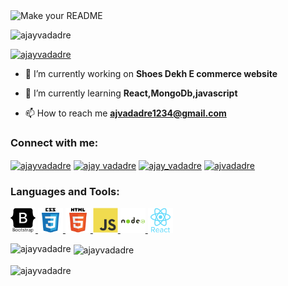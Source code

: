 
<img width="1834" alt="Make your README" src="https://github.com/Ajayvadadre/Ajayvadadre/assets/108525071/0b038f1c-0ffa-4358-b334-845e97e73c5f">
<p align="left"> <img src="https://komarev.com/ghpvc/?username=ajayvadadre&label=Profile%20views&color=0e75b6&style=flat" alt="ajayvadadre"> </p>
<p align="left"> <a href="https://twitter.com/ajayvadadre" target="blank"><img src="https://img.shields.io/twitter/follow/ajayvadadre?logo=twitter&style=for-the-badge" alt="ajayvadadre"></a> </p>

- 🔭 I’m currently working on **Shoes Dekh E commerce website**

- 🌱 I’m currently learning **React,MongoDb,javascript**

- 📫 How to reach me **ajvadadre1234@gmail.com**

<h3 align="left">Connect with me:</h3>
<p align="left">
<a href="https://twitter.com/ajayvadadre" target="blank"><img align="center" src="https://raw.githubusercontent.com/rahuldkjain/github-profile-readme-generator/master/src/images/icons/Social/twitter.svg" alt="ajayvadadre" height="30" width="40" /></a>
<a href="https://linkedin.com/in/ajay-vadadre-546ba4215" target="blank"><img align="center" src="https://raw.githubusercontent.com/rahuldkjain/github-profile-readme-generator/master/src/images/icons/Social/linked-in-alt.svg" alt="ajay vadadre" height="30" width="40" /></a>
<a href="https://instagram.com/ajay_vadadre" target="blank"><img align="center" src="https://raw.githubusercontent.com/rahuldkjain/github-profile-readme-generator/master/src/images/icons/Social/instagram.svg" alt="ajay_vadadre" height="30" width="40" /></a>
<a href="https://www.behance.net/ajvadadre" target="blank"><img align="center" src="https://raw.githubusercontent.com/rahuldkjain/github-profile-readme-generator/master/src/images/icons/Social/behance.svg" alt="ajvadadre" height="30" width="40" /></a>
</p>

<h3 align="left">Languages and Tools:</h3>
<p align="left"> <a href="https://getbootstrap.com" target="_blank" rel="noreferrer"> <img src="https://raw.githubusercontent.com/devicons/devicon/master/icons/bootstrap/bootstrap-plain-wordmark.svg" alt="bootstrap" width="40" height="40"/> </a> <a href="https://www.w3schools.com/css/" target="_blank" rel="noreferrer"> <img src="https://raw.githubusercontent.com/devicons/devicon/master/icons/css3/css3-original-wordmark.svg" alt="css3" width="40" height="40"/> </a> <a href="https://www.w3.org/html/" target="_blank" rel="noreferrer"> <img src="https://raw.githubusercontent.com/devicons/devicon/master/icons/html5/html5-original-wordmark.svg" alt="html5" width="40" height="40"/> </a> <a href="https://developer.mozilla.org/en-US/docs/Web/JavaScript" target="_blank" rel="noreferrer"> <img src="https://raw.githubusercontent.com/devicons/devicon/master/icons/javascript/javascript-original.svg" alt="javascript" width="40" height="40"/> </a> <a href="https://nodejs.org" target="_blank" rel="noreferrer"> <img src="https://raw.githubusercontent.com/devicons/devicon/master/icons/nodejs/nodejs-original-wordmark.svg" alt="nodejs" width="40" height="40"/> </a> <a href="https://reactjs.org/" target="_blank" rel="noreferrer"> <img src="https://raw.githubusercontent.com/devicons/devicon/master/icons/react/react-original-wordmark.svg" alt="react" width="40" height="40"/> </a> </p>

<p><img align="left" src="https://github-readme-stats.vercel.app/api/top-langs?username=ajayvadadre&show_icons=true&locale=en&layout=compact" alt="ajayvadadre" /></p>

<p>&nbsp;<img align="center" src="https://github-readme-stats.vercel.app/api?username=ajayvadadre&show_icons=true&locale=en" alt="ajayvadadre" /></p>

<p><img align="center" src="https://github-readme-streak-stats.herokuapp.com/?user=ajayvadadre&" alt="ajayvadadre" /></p>

